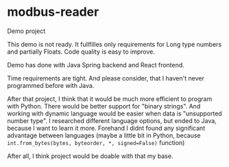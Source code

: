 # modbus-reader
Demo project

This demo is not ready. It fullfilles only requirements for Long type numbers and partially Floats. Code quality is easy to improve.

Demo has done with Java Spring backend and React frontend.

Time requirements are tight. And please consider, that I haven't never programmed before with Java.

After that project, I think that it would be much more efficient to program with Python. There would be better support for "binary strings". And working with dynamic language would be easier when data is "unsupported number type". I researched different language options, but ended to Java, because I want to learn it more. Forehand I didnt found any significant advantage between languages (maybe a little bit in Python, because `int.from_bytes(bytes, byteorder, *, signed=False)` function)

After all, I think project would be doable with that my base.
